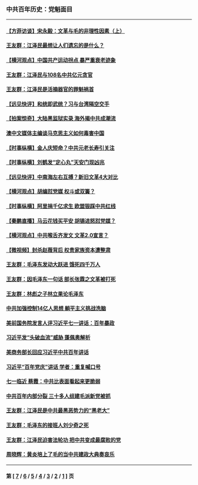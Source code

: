 ### 中共百年历史：党魁面目
---
#### [【方菲访谈】宋永毅：文革与毛的非理性因素（上）](../../pages/nf1176107/n13469956.md?06220430) 
#### [王友群：江泽民最想让人们遗忘的是什么？](../../pages/nf1176107/n13408949.md?06220430) 
#### [【横河观点】中国共产运动拐点 暴严重衰老迹象](../../pages/nf1176107/n13388333.md?06220430) 
#### [王友群：江泽民与108名中共亿元贪官](../../pages/nf1176107/n13352358.md?06220430) 
#### [王友群：江泽民是活摘器官的罪魁祸首](../../pages/nf1176107/n13336903.md?06220430) 
#### [【远见快评】和统即武统？习与台湾隔空交手](../../pages/nf1176107/n13297739.md?06220430) 
#### [【拍案惊奇】大陆黑监狱实录 海外揭中共成潮流](../../pages/nf1176107/n13288853.md?06220430) 
#### [澳中文媒体主编谈马克思主义如何毒害中国](../../pages/nf1176107/n13257387.md?06220430) 
#### [【时事纵横】金人庆短命？中共元老长寿引关注](../../pages/nf1176107/n13217934.md?06220430) 
#### [【时事纵横】刘鹤发“定心丸”天安门现凶兆](../../pages/nf1176107/n13215416.md?06220430) 
#### [【远见快评】中南海左右互搏？新旧文革4大对比](../../pages/nf1176107/n13214745.md?06220430) 
#### [【横河观点】胡编怼党媒 权斗或双簧？](../../pages/nf1176107/n13210864.md?06220430) 
#### [【时事纵横】阿里捐千亿求生 欧盟狠踩中共红线](../../pages/nf1176107/n13206431.md?06220430) 
#### [【秦鹏直播】马云花钱买平安 胡锡进怒怼党媒？](../../pages/nf1176107/n13206392.md?06220430) 
#### [【横河观点】中共喉舌齐发文 文革2.0宣言？](../../pages/nf1176107/n13201248.md?06220430) 
#### [【微视频】封杀赵薇背后 权贵家族资本遭整肃](../../pages/nf1176107/n13197798.md?06220430) 
#### [王友群：毛泽东发动大跃进 饿死四千万人](../../pages/nf1176107/n13177158.md?06220430) 
#### [王友群：因毛泽东一句话 部长张霖之文革被打死](../../pages/nf1176107/n13161711.md?06220430) 
#### [王友群：林彪之子林立果论毛泽东](../../pages/nf1176107/n13128622.md?06220430) 
#### [中共加强控制14亿人思想 躺平主义挑战洗脑](../../pages/nf1176107/n13094299.md?06220430) 
#### [美前国务院发言人评习近平七一讲话：百年暴政](../../pages/nf1176107/n13066986.md?06220430) 
#### [习近平发“头破血流”威胁 蓬佩奥解析](../../pages/nf1176107/n13063604.md?06220430) 
#### [美商务部长回应习近平中共百年讲话](../../pages/nf1176107/n13062903.md?06220430) 
#### [习近平“百年党庆”讲话 学者：重复喊口号](../../pages/nf1176107/n13061411.md?06220430) 
#### [七一临近 蔡霞：中共比表面看起来更脆弱](../../pages/nf1176107/n13056418.md?06220430) 
#### [中共百年内部分裂 三十多人组建毛派新党被抓](../../pages/nf1176107/n13044023.md?06220430) 
#### [王友群：江泽民是中共最黑恶势力的“黑老大”](../../pages/nf1176107/n13022180.md?06220430) 
#### [王友群：毛泽东的接班人刘少奇之死](../../pages/nf1176107/n12991772.md?06220430) 
#### [王友群：江泽民迫害法轮功 把中共变成最腐败的党](../../pages/nf1176107/n12947347.md?06220430) 
#### [周晓辉：黄炎培上了毛的当中共建政大典奏哀乐](../../pages/nf1176107/n12942780.md?06220430) 

---
#### 第 [ [7](./7.md?06220430) / [6](./6.md?06220430) / [5](./5.md?06220430) / [4](./4.md?06220430) / [3](./3.md?06220430) / [2](./2.md?06220430) / [1](./1.md?06220430) ] 页
